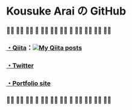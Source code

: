 # Kousuke Arai の GitHub

### 🙆‍♀️ 🙆‍♂️ 🙆‍♀️ 🙆‍  🙆‍♀️ 🙆‍♂️ 🙆‍♀️ 🙆‍  🙆‍♀️ 🙆‍♂️ 🙆‍♀️ 🙆‍♂️

### [・Qiita](https://qiita.com/miyakooti)：[![My Qiita posts](https://qiita-badge.apiapi.app/s/miyakooti/posts.svg)](http://qiita.com/miyakooti)


### [・Twitter](https://twitter.com/karai_shan)

### [・Portfolio site](https://miyakooti.github.io/kousuke_portofolio/)

### 🙆‍♀️ 🙆‍♂️ 🙆‍♀️ 🙆‍  🙆‍♀️ 🙆‍♂️ 🙆‍♀️ 🙆‍  🙆‍♀️ 🙆‍♂️ 🙆‍♀️ 🙆‍♂️

